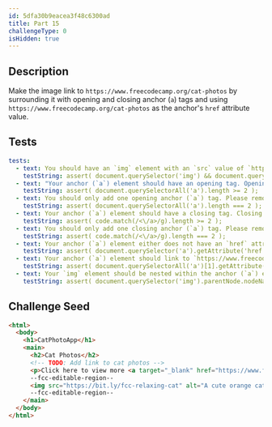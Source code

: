 ```yaml
---
id: 5dfa30b9eacea3f48c6300ad
title: Part 15
challengeType: 0
isHidden: true
---
```


## Description
<section id='description'>

Make the image link to `https://www.freecodecamp.org/cat-photos` by surrounding it with opening and closing anchor (`a`) tags and using `https://www.freecodecamp.org/cat-photos` as the anchor's `href` attribute value.

</section>

## Tests
<section id='tests'>

```yml
tests:
  - text: You should have an `img` element with an `src` value of `https://bit.ly/fcc-relaxing-cat`. You may have accidentally deleted it.
    testString: assert( document.querySelector('img') && document.querySelector('img').getAttribute('src') === 'https://bit.ly/fcc-relaxing-cat' );
  - text: "Your anchor (`a`) element should have an opening tag. Opening tags have this syntax: `<elementName>`."
    testString: assert( document.querySelectorAll('a').length >= 2 );
  - text: You should only add one opening anchor (`a`) tag. Please remove any extras.
    testString: assert( document.querySelectorAll('a').length === 2 );
  - text: Your anchor (`a`) element should have a closing tag. Closing tags have a `/` just after the `<` character.
    testString: assert( code.match(/<\/a>/g).length >= 2 );
  - text: You should only add one closing anchor (`a`) tag. Please remove any extras.
    testString: assert( code.match(/<\/a>/g).length === 2 );
  - text: Your anchor (`a`) element either does not have an `href` attribute or it is not set to a non-blank value. Check that there is a space after the opening tag's name and/or there are spaces before all attribute names.
    testString: assert( document.querySelector('a').getAttribute('href') );
  - text: Your anchor (`a`) element should link to `https://www.freecodecamp.org/cat-photos`. You have either omitted the URL or have a typo.
    testString: assert( document.querySelectorAll('a')[1].getAttribute('href') === 'https://www.freecodecamp.org/cat-photos' );
  - text: Your `img` element should be nested within the anchor (`a`) element. The entire `img` element should be inside the opening and closing tags of the anchor (`a`) element. 
    testString: assert( document.querySelector('img').parentNode.nodeName === "A" );

```

</section>

## Challenge Seed
<section id='challengeSeed'>

<div id='html-seed'>

```html
<html>
  <body>
    <h1>CatPhotoApp</h1>
    <main>
      <h2>Cat Photos</h2>
      <!-- TODO: Add link to cat photos -->
      <p>Click here to view more <a target="_blank" href="https://www.freecodecamp.org/cat-photos">cat photos</a>.</p>
      --fcc-editable-region--
      <img src="https://bit.ly/fcc-relaxing-cat" alt="A cute orange cat lying on its back.">
      --fcc-editable-region--
    </main>
  </body>
</html>
```

</div>
</section>
